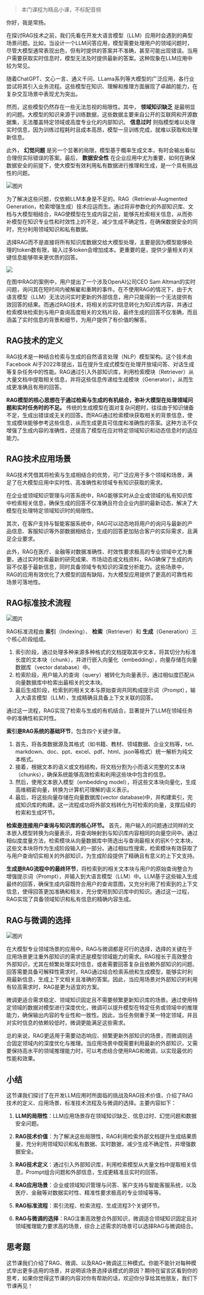 > 本门课程为精品小课，不标配音频

你好，我是常扬。

在探讨RAG技术之前，我们先看在开发大语言模型（LLM）应用时会遇到的典型场景问题。比如，当设计一个LLM问答应用，模型需要处理用户的领域问题时，尽管大模型通常表现出色，但有时提供的答案并不准确，甚至可能出现错误。当用户需要获取实时信息时，模型无法及时提供最新的答案。这种现象在LLM应用中较为常见。

随着ChatGPT、文心一言、通义千问、LLama系列等大模型的广泛应用，各行业尝试将其引入业务流程。这些模型在知识、理解和推理方面展现了卓越的能力，在复杂交互场景中表现尤为突出。

然而，这些模型仍然存在一些无法忽视的局限性。其中， **领域知识缺乏** 是最明显的问题。大模型的知识来源于训练数据，这些数据主要来自公开的互联网和开源数据集，无法覆盖特定领域或高度专业化的内部知识。 **信息过时** 则指模型难以处理实时信息，因为训练过程耗时且成本高昂，模型一旦训练完成，就难以获取和处理新信息。

此外， **幻觉问题** 是另一个显著的局限，模型基于概率生成文本，有时会输出看似合理但实际错误的答案。最后， **数据安全性** 在企业应用中尤为重要，如何在确保数据安全的前提下，使大模型有效利用私有数据进行推理和生成，是一个具有挑战性的问题。

![图片](https://static001.geekbang.org/resource/image/a7/e2/a77fd6ff269ac17186672931040dc0e2.png?wh=1920x832)

为了解决这些问题，仅依赖LLM本身是不足的。RAG（Retrieval-Augmented Generation，检索增强生成）技术应运而生。通过将非参数化的外部知识库、文档与大模型相结合，RAG使模型在生成内容之前，能够先检索相关信息，从而弥补模型在知识专业性和时效性上的不足，减少生成不确定性，在确保数据安全的同时，充分利用领域知识和私有数据。

选择RAG而不是直接将所有知识库数据交给大模型处理，主要是因为模型能够处理的token数有限，输入过多token会增加成本。更重要的是，提供少量相关的关键信息能够带来更优质的回答。

![](https://static001.geekbang.org/resource/image/5f/0a/5f10a52ebc4d00ed4bc3ceyy756c6d0a.png?wh=2048x1210)

在图中RAG的案例中，用户提出了一个涉及OpenAI公司CEO Sam Altman的实时问题，询问其在短时间内被解雇和重聘的事件。在不使用RAG的情况下，由于大语言模型（LLM）无法访问实时更新的外部信息，用户只能得到一个无法提供有效回答的结果。而通过RAG技术，将相关的实时信息转化为知识库内容，并通过检索模块检索到与用户查询高度相关的文档片段，最终生成的回答不仅准确，而且涵盖了实时信息的背景和细节，为用户提供了有价值的解答。

## RAG技术的定义

RAG技术是一种结合检索与生成的自然语言处理（NLP）模型架构。这个技术由Facebook AI于2022年提出，旨在提升生成式模型在处理开放域问答、对话生成等复杂任务中的性能。RAG通过引入外部知识库，利用检索模块（Retriever）从大量文档中提取相关信息，并将这些信息传递给生成模块（Generator），从而生成更准确且有用的回答。

**RAG模型的核心思想在于通过检索与生成的有机结合，弥补大模型在处理领域问题和实时任务时的不足。** 传统的生成模型在面对复杂问题时，往往由于知识储备不足，生成出错误或无关的回答。而RAG通过检索模块获取相关的背景信息，使生成模块能够参考这些信息，从而生成更具可信度和准确性的答案。这种方法不仅增强了生成内容的准确性，还提高了模型在应对特定领域知识和动态信息时的适应能力。

## RAG技术应用场景

RAG技术凭借其将检索与生成相结合的优势，可广泛应用于多个领域和场景，满足了在大模型应用中实时性、高准确性和领域专有知识获取的需求。

在企业或领域知识管理与问答系统中，RAG能够实时从企业或领域的私有知识库中检索相关信息，确保生成的回答不仅准确且符合企业内部的最新动态，解决了大模型在处理特定领域知识时的局限性。

其次，在客户支持与智能客服系统中，RAG可以动态地将用户的询问与最新的产品信息、客服知识等外部数据相结合，生成的回答更加贴合客户的实际需求，且满足企业要求。

此外，RAG在医疗、金融等对数据准确性、时效性要求极高的专业领域中尤为重要。通过实时检索最新的研究成果、市场动态或文档资料，RAG确保了生成的内容不仅基于最新信息，同时具备领域专有知识的深度分析能力。这些场景中，RAG的应用有效优化了大模型的固有缺陷，为大模型应用提供了更高的可靠性和场景可落地性。

## RAG标准技术流程

![图片](https://static001.geekbang.org/resource/image/7b/dc/7bc529003e05a3ab0561204230a83bdc.png?wh=1898x1008)

RAG标准流程由 **索引**（Indexing）、 **检索**（Retriever）和 **生成**（Generation）三个核心阶段组成。

1. 索引阶段，通过处理多种来源多种格式的文档提取其中文本，将其切分为标准长度的文本块（chunk），并进行嵌入向量化（embedding），向量存储在向量数据库（vector database）中。
2. 检索阶段，用户输入的查询（query）被转化为向量表示，通过相似度匹配从向量数据库中检索出最相关的文本块。
3. 最后生成阶段，检索到的相关文本与原始查询共同构成提示词（Prompt），输入大语言模型（LLM），生成精确且具备上下文关联的回答。

通过这一流程，RAG实现了检索与生成的有机结合，显著提升了LLM在领域任务中的准确性和实时性。

**索引是RAG系统的基础环节**，包含四个关键步骤。

1. 首先，将各类数据源及其格式（如书籍、教材、领域数据、企业文档等，txt、markdown、doc、ppt、excel、pdf、html、json等格式）统一解析为纯文本格式。
2. 接着，根据文本的语义或文档结构，将文档分割为小而语义完整的文本块（chunks），确保系统能够高效检索和利用这些块中包含的信息。
3. 然后，使用文本嵌入模型（embedding model），将这些文本块向量化，生成高维稠密向量，转换为计算机可理解的语义表示。
4. 最后，将这些向量存储在向量数据库(vector database)中，并构建索引，完成知识库的构建。这一流程成功将外部文档转化为可检索的向量，支撑后续的检索和生成环节。

**检索是连接用户查询与知识库的核心环节。** 首先，用户输入的问题通过同样的文本嵌入模型转换为向量表示，将查询映射到与知识库内容相同的向量空间中。通过相似度度量方法，检索模块从向量数据库中筛选出与查询最相关的前K个文本块，这些文本块将作为生成阶段输入的一部分。通过相似性搜索，检索模块有效获取了与用户查询切实相关的外部知识，为生成阶段提供了精确且有意义的上下文支持。

**生成是RAG流程中的最终环节**，将检索到的相关文本块与用户的原始查询整合为增强提示词（Prompt），并输入到大语言模型（LLM）中。LLM基于这些输入生成最终的回答，确保生成内容既符合用户的查询意图，又充分利用了检索到的上下文信息，使得回答更加准确和相关，充分使用到知识库中的知识。通过这一过程，RAG实现了具备领域知识和私有信息的精确内容生成。

## RAG与微调的选择

![图片](https://static001.geekbang.org/resource/image/f3/07/f3460ce716f5fbb9efd972fab0943907.jpg?wh=1920x859)

在大模型专业领域场景的应用中，RAG与微调都是可行的选择，选择的关键在于应用场景更注重外部知识的需求还是模型领域能力的需求。RAG擅长于高效整合外部知识，尤其在频繁处理实时信息，或者需要回答复杂且依赖外部知识的问题、回答需要具备可解释性需求时，RAG通过结合检索系统和生成模型，能够实时利用最新信息，生成上下文相关且准确的答案。因此，当应用场景对外部知识的利用有较高需求时，RAG是更为适宜的方案。

微调更适合需求稳定、领域知识固定且不需要频繁更新知识库的场景。通过使用特定领域的数据对模型进行深度优化，微调可以提升模型在特定任务或领域中的推理能力，确保输出内容的专业性和一致性。因此，当任务侧重于某一特定领域，并且对实时信息的依赖较低时，微调更能满足这些需求。

总的来说，RAG更适用于需要动态响应、频繁更新外部知识的场景，而微调则适合固定领域内的深度优化与推理。当应用场景中既需要利用最新的外部知识，又需要保持高水平的领域推理能力时，可以考虑结合使用RAG和微调，以实现最优的性能和效果。

## 小结

这节课我们探讨了在开发LLM应用时所面临的挑战及RAG技术价值，介绍了RAG技术的定义、应用场景、标准技术流程及与微调的选择。主要内容如下：

1. **LLM的局限性**：LLM应用场景存在领域知识缺乏、信息过时、幻觉问题和数据安全问题。

2. **RAG技术价值**：为了解决这些局限性，RAG利用检索外部文档提升生成结果质量，充分利用领域知识和私有数据、实时数据，减少生成不确定性，并增强数据安全。

3. **RAG技术定义**：通过引入外部知识库，利用检索模型从大量文档中提取相关信息，Prompt组合问题和外部信息，生成更精准且实时的回答。

4. **RAG应用场景**：企业或领域知识管理与问答、客户支持与智能客服系统，以及医疗、金融等对数据实时性、精准性要求极高的专业领域等等。

5. **RAG标准流程**：索引流程、检索流程、生成流程3个关键环节。

6. **RAG与微调的选择**：RAG注重高效整合外部知识，微调适合领域知识固定且对领域推理能力要求高的场景，综合上述需求的场景可以选择RAG与微调结合。


## 思考题

这节课我们介绍了RAG、微调、以及RAG+微调这三种模式。你能不能针对每种模式举出更多适用的场景，并说明该场景选择该模式的原因？期待在留言区看到你的思考，如果你觉得这节课的内容对你有帮助的话，欢迎你分享给其他朋友，我们下节课再见！
